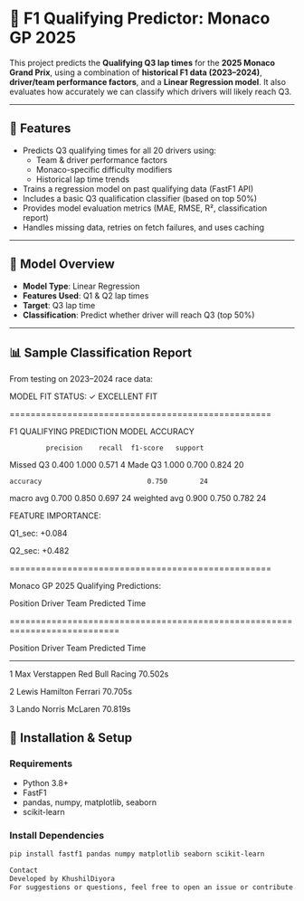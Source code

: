 # 🏁 F1 Qualifying Predictor: Monaco GP 2025

This project predicts the **Qualifying Q3 lap times** for the **2025 Monaco Grand Prix**, using a combination of **historical F1 data (2023–2024)**, **driver/team performance factors**, and a **Linear Regression model**. It also evaluates how accurately we can classify which drivers will likely reach Q3.

---

## 🚀 Features

- Predicts Q3 qualifying times for all 20 drivers using:
  - Team & driver performance factors
  - Monaco-specific difficulty modifiers
  - Historical lap time trends
- Trains a regression model on past qualifying data (FastF1 API)
- Includes a basic Q3 qualification classifier (based on top 50%)
- Provides model evaluation metrics (MAE, RMSE, R², classification report)
- Handles missing data, retries on fetch failures, and uses caching

---

## 🧠 Model Overview

- **Model Type**: Linear Regression
- **Features Used**: Q1 & Q2 lap times
- **Target**: Q3 lap time
- **Classification**: Predict whether driver will reach Q3 (top 50%)

---

## 📊 Sample Classification Report

From testing on 2023–2024 race data:

MODEL FIT STATUS:
✓ EXCELLENT FIT

==================================================

F1 QUALIFYING PREDICTION MODEL ACCURACY

             precision    recall  f1-score   support

   Missed Q3      0.400     1.000     0.571         4
     Made Q3      1.000     0.700     0.824        20

    accuracy                          0.750        24
   macro avg      0.700     0.850     0.697        24
weighted avg      0.900     0.750     0.782        24


FEATURE IMPORTANCE:

Q1_sec: +0.084

Q2_sec: +0.482

==================================================

Monaco GP 2025 Qualifying Predictions:

Position Driver Team Predicted Time

===========================================================================

Position  Driver              Team                     Predicted Time

---------------------------------------------------------------------------

1         Max Verstappen      Red Bull Racing          70.502s

2         Lewis Hamilton      Ferrari                  70.705s

3         Lando Norris        McLaren                  70.819s


## 🔧 Installation & Setup

### Requirements

- Python 3.8+
- FastF1
- pandas, numpy, matplotlib, seaborn
- scikit-learn

### Install Dependencies

```bash
pip install fastf1 pandas numpy matplotlib seaborn scikit-learn

Contact
Developed by KhushilDiyora
For suggestions or questions, feel free to open an issue or contribute.
